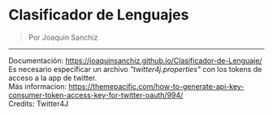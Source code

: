 # Clasificador de Lenguajes
> Por Joaquin Sanchiz
---
Documentación: https://joaquinsanchiz.github.io/Clasificador-de-Lenguaje/    
Es necesario especificar un archivo _"twitter4j.properties"_ con los tokens de acceso a la app de twitter.   
Más informacion: https://themepacific.com/how-to-generate-api-key-consumer-token-access-key-for-twitter-oauth/994/  
Credits: Twitter4J
